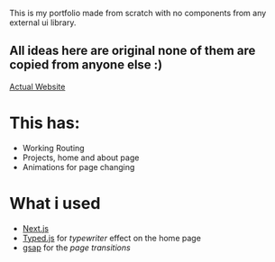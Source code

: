 This is my portfolio made from scratch with no components from any external ui library.

## All ideas here are original none of them are copied from anyone else :)

[Actual Website](https://portfolio-steel-six-81.vercel.app/)

# This has:
- Working Routing
- Projects, home and about page
- Animations for page changing

# What i used
- [Next.js](https://nextjs.org)
- [Typed.js](https://github.com/mattboldt/typed.js/) for *typewriter* effect on the home page
- [gsap](https://gsap.com/) for the *page transitions*